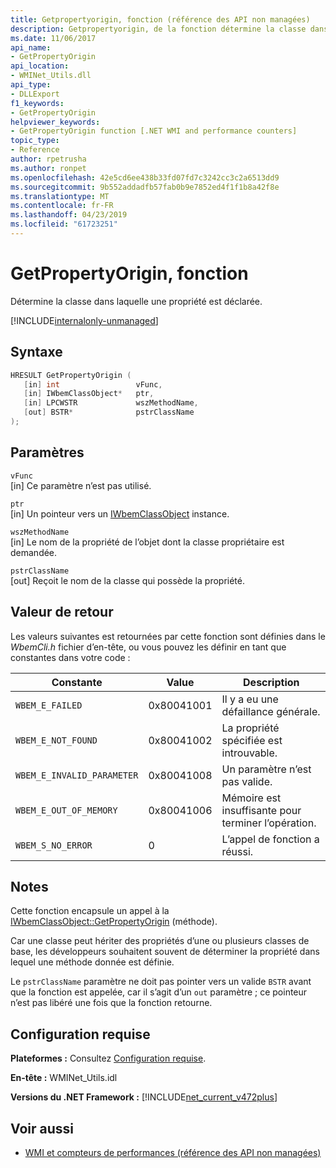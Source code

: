 ```yaml
---
title: Getpropertyorigin, fonction (référence des API non managées)
description: Getpropertyorigin, de la fonction détermine la classe dans laquelle une propriété est déclarée.
ms.date: 11/06/2017
api_name:
- GetPropertyOrigin
api_location:
- WMINet_Utils.dll
api_type:
- DLLExport
f1_keywords:
- GetPropertyOrigin
helpviewer_keywords:
- GetPropertyOrigin function [.NET WMI and performance counters]
topic_type:
- Reference
author: rpetrusha
ms.author: ronpet
ms.openlocfilehash: 42e5cd6ee438b33fd07fd7c3242cc3c2a6513dd9
ms.sourcegitcommit: 9b552addadfb57fab0b9e7852ed4f1f1b8a42f8e
ms.translationtype: MT
ms.contentlocale: fr-FR
ms.lasthandoff: 04/23/2019
ms.locfileid: "61723251"
---
```

# <a name="getpropertyorigin-function"></a>GetPropertyOrigin, fonction

Détermine la classe dans laquelle une propriété est déclarée.

[!INCLUDE[internalonly-unmanaged](../../../../includes/internalonly-unmanaged.md)]

## <a name="syntax"></a>Syntaxe

```cpp
HRESULT GetPropertyOrigin (
   [in] int                 vFunc,
   [in] IWbemClassObject*   ptr,
   [in] LPCWSTR             wszMethodName,
   [out] BSTR*              pstrClassName
);
```

## <a name="parameters"></a>Paramètres

`vFunc`\
[in] Ce paramètre n’est pas utilisé.

`ptr`\
[in] Un pointeur vers un [IWbemClassObject](/windows/desktop/api/wbemcli/nn-wbemcli-iwbemclassobject) instance.

`wszMethodName`\
[in] Le nom de la propriété de l’objet dont la classe propriétaire est demandée.

`pstrClassName`\
[out] Reçoit le nom de la classe qui possède la propriété.

## <a name="return-value"></a>Valeur de retour

Les valeurs suivantes est retournées par cette fonction sont définies dans le *WbemCli.h* fichier d’en-tête, ou vous pouvez les définir en tant que constantes dans votre code :

|Constante  |Value  |Description  |
|---------|---------|---------|
|`WBEM_E_FAILED` | 0x80041001 | Il y a eu une défaillance générale. |
|`WBEM_E_NOT_FOUND` | 0x80041002 | La propriété spécifiée est introuvable. |
|`WBEM_E_INVALID_PARAMETER` | 0x80041008 | Un paramètre n’est pas valide. |
|`WBEM_E_OUT_OF_MEMORY` | 0x80041006 | Mémoire est insuffisante pour terminer l’opération. |
|`WBEM_S_NO_ERROR` | 0 | L’appel de fonction a réussi.  |

## <a name="remarks"></a>Notes

Cette fonction encapsule un appel à la [IWbemClassObject::GetPropertyOrigin](/windows/desktop/api/wbemcli/nf-wbemcli-iwbemclassobject-getpropertyorigin) (méthode).

Car une classe peut hériter des propriétés d’une ou plusieurs classes de base, les développeurs souhaitent souvent de déterminer la propriété dans lequel une méthode donnée est définie.

Le `pstrClassName` paramètre ne doit pas pointer vers un valide `BSTR` avant que la fonction est appelée, car il s’agit d’un `out` paramètre ; ce pointeur n’est pas libéré une fois que la fonction retourne.

## <a name="requirements"></a>Configuration requise

**Plateformes :** Consultez [Configuration requise](../../../../docs/framework/get-started/system-requirements.md).

**En-tête :** WMINet_Utils.idl

**Versions du .NET Framework :** [!INCLUDE[net_current_v472plus](../../../../includes/net-current-v472plus.md)]

## <a name="see-also"></a>Voir aussi

- [WMI et compteurs de performances (référence des API non managées)](index.md)